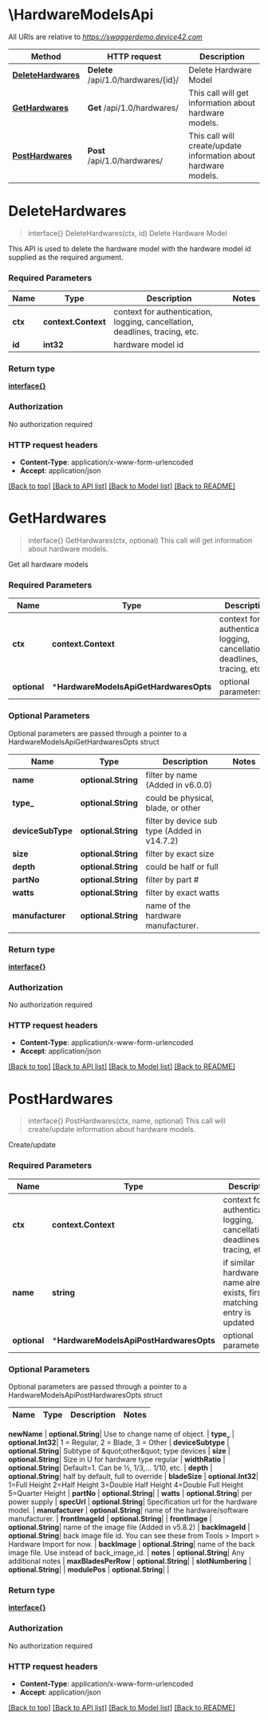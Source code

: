 # \HardwareModelsApi

All URIs are relative to *https://swaggerdemo.device42.com*

Method | HTTP request | Description
------------- | ------------- | -------------
[**DeleteHardwares**](HardwareModelsApi.md#DeleteHardwares) | **Delete** /api/1.0/hardwares/{id}/ | Delete Hardware Model
[**GetHardwares**](HardwareModelsApi.md#GetHardwares) | **Get** /api/1.0/hardwares/ | This call will get information about hardware models.
[**PostHardwares**](HardwareModelsApi.md#PostHardwares) | **Post** /api/1.0/hardwares/ | This call will create/update information about hardware models.


# **DeleteHardwares**
> interface{} DeleteHardwares(ctx, id)
Delete Hardware Model

This API is used to delete the hardware model with the hardware model id supplied as the required argument.

### Required Parameters

Name | Type | Description  | Notes
------------- | ------------- | ------------- | -------------
 **ctx** | **context.Context** | context for authentication, logging, cancellation, deadlines, tracing, etc.
  **id** | **int32**| hardware model id | 

### Return type

[**interface{}**](interface{}.md)

### Authorization

No authorization required

### HTTP request headers

 - **Content-Type**: application/x-www-form-urlencoded
 - **Accept**: application/json

[[Back to top]](#) [[Back to API list]](../README.md#documentation-for-api-endpoints) [[Back to Model list]](../README.md#documentation-for-models) [[Back to README]](../README.md)

# **GetHardwares**
> interface{} GetHardwares(ctx, optional)
This call will get information about hardware models.

Get all hardware models

### Required Parameters

Name | Type | Description  | Notes
------------- | ------------- | ------------- | -------------
 **ctx** | **context.Context** | context for authentication, logging, cancellation, deadlines, tracing, etc.
 **optional** | ***HardwareModelsApiGetHardwaresOpts** | optional parameters | nil if no parameters

### Optional Parameters
Optional parameters are passed through a pointer to a HardwareModelsApiGetHardwaresOpts struct

Name | Type | Description  | Notes
------------- | ------------- | ------------- | -------------
 **name** | **optional.String**| filter by name (Added in v6.0.0) | 
 **type_** | **optional.String**| could be physical, blade, or other | 
 **deviceSubType** | **optional.String**| filter by device sub type (Added in v14.7.2) | 
 **size** | **optional.String**| filter by exact size | 
 **depth** | **optional.String**| could be half or full | 
 **partNo** | **optional.String**| filter by part # | 
 **watts** | **optional.String**| filter by exact watts | 
 **manufacturer** | **optional.String**| name of the hardware manufacturer. | 

### Return type

[**interface{}**](interface{}.md)

### Authorization

No authorization required

### HTTP request headers

 - **Content-Type**: application/x-www-form-urlencoded
 - **Accept**: application/json

[[Back to top]](#) [[Back to API list]](../README.md#documentation-for-api-endpoints) [[Back to Model list]](../README.md#documentation-for-models) [[Back to README]](../README.md)

# **PostHardwares**
> interface{} PostHardwares(ctx, name, optional)
This call will create/update information about hardware models.

Create/update

### Required Parameters

Name | Type | Description  | Notes
------------- | ------------- | ------------- | -------------
 **ctx** | **context.Context** | context for authentication, logging, cancellation, deadlines, tracing, etc.
  **name** | **string**| if similar hardware name already exists, first matching entry is updated | 
 **optional** | ***HardwareModelsApiPostHardwaresOpts** | optional parameters | nil if no parameters

### Optional Parameters
Optional parameters are passed through a pointer to a HardwareModelsApiPostHardwaresOpts struct

Name | Type | Description  | Notes
------------- | ------------- | ------------- | -------------

 **newName** | **optional.String**| Use to change name of object. | 
 **type_** | **optional.Int32**| 1 &#x3D; Regular, 2 &#x3D; Blade, 3 &#x3D; Other | 
 **deviceSubtype** | **optional.String**| Subtype of \&quot;other\&quot; type devices | 
 **size** | **optional.String**| Size in U for hardware type regular | 
 **widthRatio** | **optional.String**| Default&#x3D;1. Can be ½, 1/3,… 1/10, etc. | 
 **depth** | **optional.String**| half by default, full to override | 
 **bladeSize** | **optional.Int32**| 1&#x3D;Full Height 2&#x3D;Half Height 3&#x3D;Double Half Height 4&#x3D;Double Full Height 5&#x3D;Quarter Height | 
 **partNo** | **optional.String**|  | 
 **watts** | **optional.String**| per power supply | 
 **specUrl** | **optional.String**| Specification url for the hardware model. | 
 **manufacturer** | **optional.String**| name of the hardware/software manufacturer. | 
 **frontImageId** | **optional.String**|  | 
 **frontImage** | **optional.String**| name of the image file (Added in v5.8.2) | 
 **backImageId** | **optional.String**| back image file id. You can see these from Tools &gt; Import &gt; Hardware Import for now. | 
 **backImage** | **optional.String**| name of the back image file. Use instead of back_image_id. | 
 **notes** | **optional.String**| Any additional notes | 
 **maxBladesPerRow** | **optional.String**|  | 
 **slotNumbering** | **optional.String**|  | 
 **modulePos** | **optional.String**|  | 

### Return type

[**interface{}**](interface{}.md)

### Authorization

No authorization required

### HTTP request headers

 - **Content-Type**: application/x-www-form-urlencoded
 - **Accept**: application/json

[[Back to top]](#) [[Back to API list]](../README.md#documentation-for-api-endpoints) [[Back to Model list]](../README.md#documentation-for-models) [[Back to README]](../README.md)

